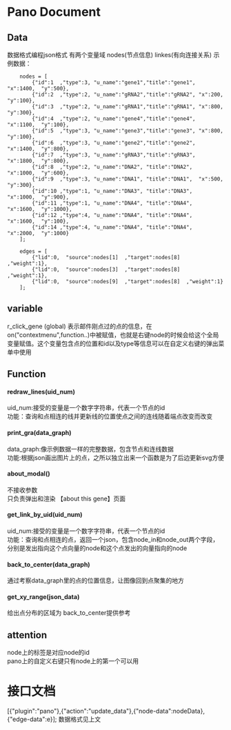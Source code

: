 # Pano Document
## Data
数据格式编程json格式 有两个变量域 nodes(节点信息) linkes(有向连接关系) 示例数据：  
```
    nodes = [
        {"id":1  ,"type":3, "u_name":"gene1","title":"gene1", "x":1400,  "y":500},
        {"id":2  ,"type":2, "u_name":"gRNA2","title":"gRNA2", "x":200,  "y":100},
        {"id":3  ,"type":2, "u_name":"gRNA1","title":"gRNA1", "x":800,  "y":300},
        {"id":4  ,"type":2, "u_name":"gene4","title":"gene4", "x":1100,  "y":100},
        {"id":5  ,"type":3, "u_name":"gene3","title":"gene3", "x":800,  "y":100},
        {"id":6  ,"type":3, "u_name":"gene2","title":"gene2", "x":1400,  "y":800},
        {"id":7  ,"type":3, "u_name":"gRNA3","title":"gRNA3", "x":1800,  "y":800},
        {"id":8  ,"type":2, "u_name":"DNA2", "title":"DNA2",  "x":1000,  "y":600},
        {"id":9  ,"type":3, "u_name":"DNA1", "title":"DNA1",  "x":500,  "y":300},
        {"id":10 ,"type":1, "u_name":"DNA3", "title":"DNA3",  "x":1000,  "y":900},
        {"id":11 ,"type":1, "u_name":"DNA4", "title":"DNA4",  "x":1600,  "y":1000},
        {"id":12 ,"type":4, "u_name":"DNA4", "title":"DNA4",  "x":1600,  "y":100},
        {"id":14 ,"type":4, "u_name":"DNA4", "title":"DNA4",  "x":2000,  "y":1000}
    ];

    edges = [
        {"lid":0,  "source":nodes[1]  ,"target":nodes[8]  ,"weight":1},
        {"lid":0,  "source":nodes[3]  ,"target":nodes[8]  ,"weight":1},
        {"lid":0,  "source":nodes[9]  ,"target":nodes[8]  ,"weight":1}
    ];

```

## variable  
r_click_gene (global)   表示邮件刚点过的点的信息，在on("contextmenu",function..)中被赋值，也就是右键node的时候会给这个全局变量赋值。这个变量包含点的位置和id以及type等信息可以在自定义右键的弹出菜单中使用 
  
## Function  
#### redraw_lines(uid_num)   
uid_num:接受的变量是一个数字字符串，代表一个节点的id  
功能：查询和点相连的线并更新线的位置使点之间的连线随着端点改变而改变  
  
#### print_gra(data_graph)  
data_graph:像示例数据一样的完整数据，包含节点和连线数据  
功能:根据json画出图片上的点，之所以独立出来一个函数是为了后边更新svg方便  
  
#### about_modal()  
不接收参数  
只负责弹出和渲染 【about this gene】页面  
  
#### get_link_by_uid(uid_num)  
uid_num:接受的变量是一个数字字符串，代表一个节点的id    
功能：查询和点相连的点，返回一个json，包含node_in和node_out两个字段，分别是发出指向这个点向量的node和这个点发出的向量指向的node  
  
#### back_to_center(data_graph)  
通过考察data_graph里的点的位置信息，让图像回到点聚集的地方  

#### get_xy_range(json_data)
给出点分布的区域为 back_to_center提供参考
  
## attention  
node上的标签是对应node的id  
pano上的自定义右键只有node上的第一个可以用


# 接口文档

[{"plugin":"pano"},{"action":"update_data"},{"node-data":nodeData},{"edge-data":e\}];
数据格式见上文



